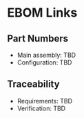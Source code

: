 # EBOM Links

## Part Numbers
- Main assembly: TBD
- Configuration: TBD

## Traceability
- Requirements: TBD
- Verification: TBD
